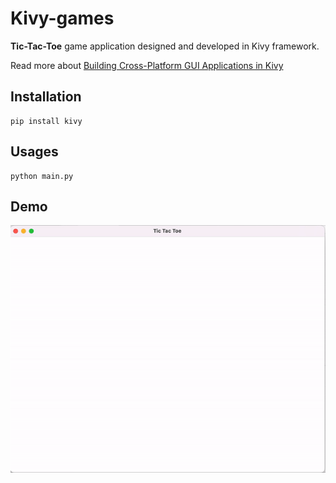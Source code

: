 # Kivy-games

**Tic-Tac-Toe** game application designed and developed in Kivy framework.

Read more about [Building Cross-Platform GUI Applications in Kivy](https://www.netguru.com/blog/building-cross-platform-gui-applications-in-kivy)

## Installation
```
pip install kivy
```

## Usages

```
python main.py
```

## Demo

<div align="center">
  
  ![Demo](./assets/videos/demo_video.gif)  
</div>


